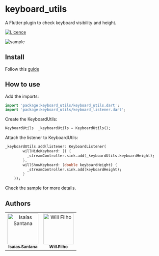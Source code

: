 # keyboard_utils

A Flutter plugin to check keyboard visibility and height.

[![Licence](https://img.shields.io/dub/l/vibe-d.svg?maxAge=2592000)](https://opensource.org/licenses/MIT)

![sample](https://i.imgur.com/OgictdS.gif)

## Install

Follow this [guide](https://pub.dev/packages/keyboard_utils/#-installing-tab-) 

## How to use

Add the imports:
```dart
import 'package:keyboard_utils/keyboard_utils.dart';
import 'package:keyboard_utils/keyboard_listener.dart';
```
Create the KeyboardUtils:
```dart
KeyboardUtils  _keyboardUtils = KeyboardUtils();
```

Attach the listener to KeyboardUtils:

```dart
_keyboardUtils.add(listener: KeyboardListener(
        willHideKeyboard: () {
          _streamController.sink.add(_keyboardUtils.keyboardHeight);
        },
        willShowKeyboard: (double keyboardHeight) {
          _streamController.sink.add(keyboardHeight);
        }
    ));
```

Check the sample for more details.

## Authors

<table>
  <tr>
    <td align="center"><a href="https://github.com/IsaiasSantana"><img src="https://avatars3.githubusercontent.com/u/18197600?s=460&v=4" width="100px;" alt="Isaías Santana"/><br /><sub><b>Isaías Santana</b></td>
 
   <td align="center"><a href="https://github.com/wilfilho"><img src="https://avatars2.githubusercontent.com/u/4473670?s=400&v=4" width="100px;" alt="Will Filho"/><br /><sub><b>Will Filho</b></td>
  </tr>
</table>
